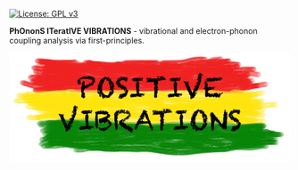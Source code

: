[![License: GPL v3](https://img.shields.io/badge/License-GPL%20v3-blue.svg)](https://www.gnu.org/licenses/gpl-3.0)

__PhOnonS ITeratIVE VIBRATIONS__ - vibrational and electron-phonon coupling analysis via first-principles.

![vibrations logo](/docs/images/VIBRATIONS.png "POSITIVE VIBRATIONS")
